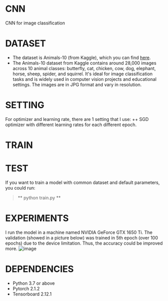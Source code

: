 # CNN
CNN for image classification 

# DATASET 
+ The dataset is Animals-10 (from Kaggle), which you can find [here](https://www.kaggle.com/datasets/alessiocorrado99/animals10/data).
+ The Animals-10 dataset from Kaggle contains around 28,000 images across 10 animal classes: butterfly, cat, chicken, cow, dog, elephant, horse, sheep, spider, and squirrel. It's ideal for image classification tasks and is widely used in computer vision projects and educational settings. The images are in JPG format and vary in resolution.

# SETTING
For optimizer and learning rate, there are 1 setting that I use:
++ SGD optimizer with different learning rates for each different epoch.

# TRAIN

# TEST 
If you want to train a model with common dataset and default parameters, you could run: 
> ** python train.py ** 

# EXPERIMENTS
I run the model in a machine named NVIDIA GeForce GTX 1650 Ti. The validation (showed in a picture below) was trained in 5th epoch (over 100 epochs) due to the device limitation. Thus, the accuracy could be improved more. 
![image](https://github.com/user-attachments/assets/674748b8-16b4-4ad7-8773-2291863a7127)

# DEPENDENCIES
+ Python 3.7 or above
+ Pytorch 2.1.2
+ Tensorboard 2.12.1


